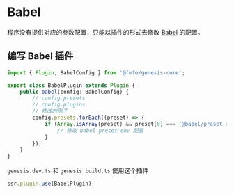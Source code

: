 # Babel
程序没有提供对应的参数配置，只能以插件的形式去修改 [Babel](https://www.babeljs.cn/) 的配置。

## 编写 Babel 插件
```ts
import { Plugin, BabelConfig } from '@fmfe/genesis-core';

export class BabelPlugin extends Plugin {
    public babel(config: BabelConfig) {
        // config.presets
        // config.plugins
        // 修改的例子
        config.presets.forEach((preset) => {
            if (Array.isArray(preset) && preset[0] === '@babel/preset-env') {
                // 修改 babel preset-env 配置
            }
        });
    }
}
```
`genesis.dev.ts` 和 `genesis.build.ts` 使用这个插件
```ts
ssr.plugin.use(BabelPlugin);
```